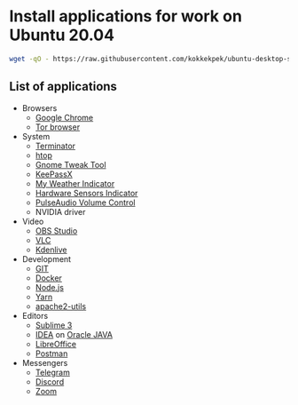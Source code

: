# Install applications for work on Ubuntu 20.04
```sh
wget -qO - https://raw.githubusercontent.com/kokkekpek/ubuntu-desktop-setup/master/ubuntu-desktop-setup.sh | bash -
```

## List of applications
* Browsers
  * [Google Chrome](https://www.google.ru/intl/en/chrome)
  * [Tor browser](https://www.torproject.org/download)
* System
  * [Terminator](https://github.com/gnome-terminator/terminator)
  * [htop](https://github.com/htop-dev/htop)
  * [Gnome Tweak Tool](https://wiki.gnome.org/Apps/Tweaks)
  * [KeePassX](https://www.keepassx.org)
  * [My Weather Indicator](https://github.com/atareao/my-weather-indicator)
  * [Hardware Sensors Indicator](https://github.com/alexmurray/indicator-sensors)
  * [PulseAudio Volume Control](https://gitlab.freedesktop.org/pulseaudio/pavucontrol)
  * NVIDIA driver
* Video
  * [OBS Studio](https://obsproject.com)
  * [VLC](https://www.videolan.org)
  * [Kdenlive](https://kdenlive.org)
* Development
  * [GIT](https://git-scm.com)
  * [Docker](https://www.docker.com)
  * [Node.js](https://nodejs.org)
  * [Yarn](https://yarnpkg.com)
  * [apache2-utils](http://httpd.apache.org)
* Editors
  * [Sublime 3](https://www.sublimetext.com/3)
  * [IDEA](https://www.jetbrains.com) on [Oracle JAVA](https://www.oracle.com/java/technologies)
  * [LibreOffice](https://www.libreoffice.org)
  * [Postman](https://www.postman.com)
* Messengers
  * [Telegram](https://telegram.org)
  * [Discord](https://discord.com)
  * [Zoom](https://zoom.us)
